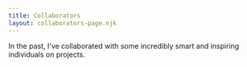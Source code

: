 ```yaml
---
title: Collaborators
layout: collaborators-page.njk
---
```


In the past, I've collaborated with some incredibly smart and inspiring individuals on projects.
